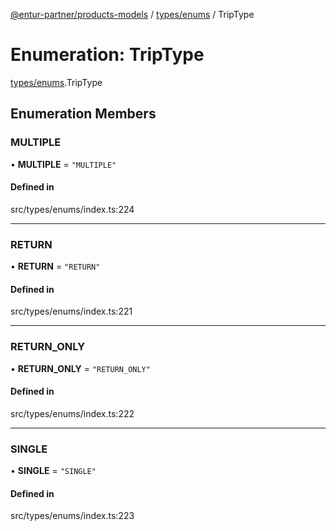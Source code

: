 [@entur-partner/products-models](../README.md) / [types/enums](../modules/types_enums.md) / TripType

# Enumeration: TripType

[types/enums](../modules/types_enums.md).TripType

## Enumeration Members

### MULTIPLE

• **MULTIPLE** = ``"MULTIPLE"``

#### Defined in

src/types/enums/index.ts:224

___

### RETURN

• **RETURN** = ``"RETURN"``

#### Defined in

src/types/enums/index.ts:221

___

### RETURN\_ONLY

• **RETURN\_ONLY** = ``"RETURN_ONLY"``

#### Defined in

src/types/enums/index.ts:222

___

### SINGLE

• **SINGLE** = ``"SINGLE"``

#### Defined in

src/types/enums/index.ts:223
